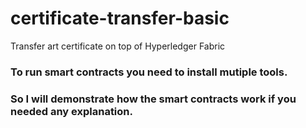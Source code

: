 # certificate-transfer-basic
Transfer art certificate on top of Hyperledger Fabric

### To run smart contracts you need to install mutiple tools.
### So I will demonstrate how the smart contracts work if you needed any explanation.

